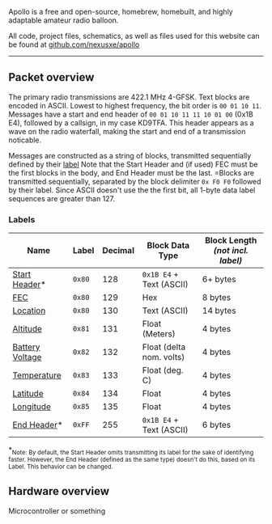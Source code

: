 Apollo is a free and open-source, homebrew, homebuilt, and highly adaptable amateur radio balloon.

All code, project files, schematics, as well as files used for this website can be found at [github.com/nexusxe/apollo](https://github.com/NexusXe/apollo)

---

## Packet overview
The primary radio transmissions are 422.1 MHz 4-GFSK. Text blocks are encoded in ASCII. Lowest to highest frequency, the bit order is `00 01 10 11`.
Messages have a start and end header of `00 01 10 11 11 10 01 00` (0x1B E4), followed by a callsign, in my case KD9TFA. This header appears as a wave on the radio waterfall, making the start and end of a transmission noticable.

Messages are constructed as a string of blocks, transmitted sequentially defined by their [label](https://apollo.nexusxe.com/posts/apollo_overview/#labels) Note that the Start Header and (if used) FEC must be the first blocks in the body, and End Header must be the last.
=Blocks are transmitted sequentially, separated by the block delimiter `0x F0 F0` followed by their label.
Since ASCII doesn't use the the first bit, all 1-byte data label sequences are greater than 127.
### Labels
| **Name**                                                                                       | **Label** | **Decimal** | **Block Data Type**      | **Block Length _(not incl. label)_** |
|------------------------------------------------------------------------------------------------|-----------|-------------|--------------------------|--------------------------------------|
| [Start Header](https://apollo.nexusxe.com/posts/apollo_packets#startend-headers/#end-header)\* | `0x80`    | 128         | `0x1B E4` + Text (ASCII) | 6+ bytes                             |
| [FEC](https://apollo.nexusxe.com/posts/apollo_FEC)                                             | `0x80`    | 129         | Hex                      | 8 bytes                              |
| [Location](https://apollo.nexusxe.com/posts/apollo_location/#open-location-code)               | `0x80`    | 130         | Text (ASCII)             | 14 bytes                             |
| [Altitude](https://apollo.nexusxe.com/posts/apollo_location/#altitude)                         | `0x81`    | 131         | Float (Meters)           | 4 bytes                              |
| [Battery Voltage](https://apollo.nexusxe.com/posts/apollo_sensors/#battery)                    | `0x82`    | 132         | Float (delta nom. volts) | 4 bytes                              |
| [Temperature](https://apollo.nexusxe.com/posts/apollo_sensors/#temperature)                    | `0x83`    | 133         | Float (deg. C)           | 4 bytes                              |
| [Latitude](https://apollo.nexusxe.com/posts/apollo_location/#gps)                              | `0x84`    | 134         | Float                    | 4 bytes                              |
| [Longitude](https://apollo.nexusxe.com/posts/apollo_location/#gps)                             | `0x85`    | 135         | Float                    | 4 bytes                              |
| [End Header](https://apollo.nexusxe.com/posts/apollo_packets#startend-headers/#end-header)\*   | `0xFF`    | 255         | `0x1B E4` + Text (ASCII) | 6 bytes                              |

\*<sub>Note: By default, the Start Header omits transmitting its label for the sake of identifying faster. However, the End Header (defined as the same type) doesn't do this, based on its Label. This behavior can be changed. </sub>

## Hardware overview

Microcontroller or something
